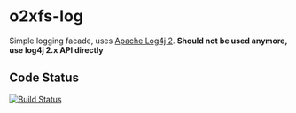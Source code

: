 o2xfs-log
=====

Simple logging facade, uses [Apache Log4j 2](https://logging.apache.org/log4j/2.x/). **Should not be used anymore, use log4j 2.x API directly**

## Code Status

[![Build Status](https://api.travis-ci.org/AndreasFagschlunger/o2xfs-log.svg?branch=develop)](https://travis-ci.org/AndreasFagschlunger/o2xfs-log)
